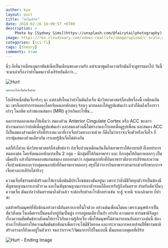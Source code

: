 ```yaml
---
author: kyo
layout: post
title: "ทำไมเฮิร์ท"
date: 2018-02-16 16:09:57 +0700
description: >
    Photo by [Sydney Sims](https://unsplash.com/@fairytailphotography) on [Unsplash](https://unsplash.com/)
image: https://res.cloudinary.com/sdees-reallife/image/upload/c_scale,w_1024/v1547724695/sydney-sims-521161-unsplash.jpg
categories: [sci-fi]
tags: [theory]
comments: true
---
```

นี่ๆ ก็เห็นว่าเดือนกุมภาพันธ์เนี่ยเป็นเดือนของความรัก แต่จะมาพูดถึงความรักมันก็จะดูธรรมดาไป วันนี้จะมาเล่าเรื่องว่าทำไมคนเราถึงเฮิร์ทกันดีกว่า...

![Hurt](https://res.cloudinary.com/sdees-reallife/image/upload/r_10/v1548491781/hurt_200x200.jpg)

<sup><sub>*เพราะอะไรทำไมถึงเจ็บปวด*</sub></sup>

ไอ้เฮิร์ทเนี่ยมันเจ็บจริงๆ นะ แต่สงสัยไหมว่าทำไมมันถึงเจ็บ นักวิทยาศาสตร์ก็สงสัยเรื่องนี้
เหมือนกันนะ เขาก็เลยทำการทดลองโดยจับคนอกหักสดๆ ร้อนๆ มาทดลองให้ดูรูปแฟนเก่า
แล้วก็คิดถึงเรื่องราวเก่าๆ ในอดีต แล้วสแกนสมอง (MRI) ดูว่าเกิดอะไรขึ้น...

ผลการทดลองแสดงให้เห็นว่า สมองส่วน Anterior Cingulate Cortex หรือ ACC ของเรา
ทำงานมากกว่าปกติเมื่อดูรูปแฟนเก่า และสมองส่วนนี้ไม่ทำงานอะไรเลยเมื่อดูรูปเพื่อน และสมอง ACC ก็เป็นสมองส่วนเดียวกับที่ทำงานเวลาที่เราเจ็บปวดทางกายด้วย ก็คือไม่ว่าเราจะเจ็บตัวหรือเจ็บใจ ก็กระตุ้นสมองส่วนเดียวกัน เราเลยรู้สึกเจ็บไม่ต่างกัน

แต่ก็ยังไม่จบ นักวิทยาศาสตร์ก็สงสัยต่อว่า ถ้าเจ็บปวดเหมือนกันงั้นกินยาพาราก็ต้องหายสิ
ก็เลยทำการทดลองต่อ โดยจับคนอกหักแบ่งเป็น 2 กลุ่ม - มีกลุ่มที่ให้กินยาพารา
และ อีกกลุ่มให้กินยาหลอกๆ เป็นเม็ดแป้ง แล้วก็มาทดลองสแกนสมอง ผลออกมาว่า กลุ่มคนอกหักที่กินยาพารามีอาการเฮิร์ทและความเจ็บปวดน้อยลงกว่ากลุ่มคนอกหักที่กินยาพาราหลอกๆ สรุปได้ว่าการกินยาพาราสามารถช่วยรักษาอาการเจ็บทางการเฮิร์ทได้จริงๆ

ความเจ็บที่ธรรมชาติสร้างมาให้เราเนี่ยมันมีประโยชน์ของมันอยู่นะ เพราะว่าสิ่งมีชีวิตทุกตัวจำเป็นต้องมีสัญชาตญาณการเอาตัวรวด และในสัญชาตญาณการเอาตัวรอดก็คือการรับรู้ถึงอันตราย สำหรับสัตว์อื่นๆ ความเจ็บ มันแปลว่าอันตรายมาถึงตัวแล้ว จะต้องรีบทำอะไรสักอย่างเช่น จะสู้ จะหนี จะแกล้งตาย ก็ทำซะ

แต่สำหรับมนุษย์ที่ซับซ้อนอย่างเรามีอันตรายภายในใจด้วย อย่างเช่นเพื่อนไม่คบ เพราะมนุษย์เราเป็นสัตว์สังคม ในอดีตเราเป็นคนป่าอยู่กันเป็นฝูง การอยู่คนเดียวในป่า เท่ากับ ความตาย ธรรมชาติจึงผูกเรื่องความสัมพันธ์ทางสังคมให้เราไว้กับความรู้สึกเจ็บ เพื่อให้มนุษย์ไม่สามารถทนกับสภาวะเช่นนี้ ต้องทำอะไรสักอย่างให้ความสัมพันธ์กลับมาเพื่อเราจะได้มีชีวิตรอด และกระบวนการหลายล้านปีที่ธรรมชาติสร้างเรามาก็ยังคงอยู่ในตัวเรา จนกว่าเราจะวิวัฒนาการไปในแบบนี้ นั้นแหละเหตุผลที่เฮิร์ท

![Hurt - Ending Image](/sdee.co/assets/img/authors/kyo/2018-02-16/hurt_400x200.jpg)
